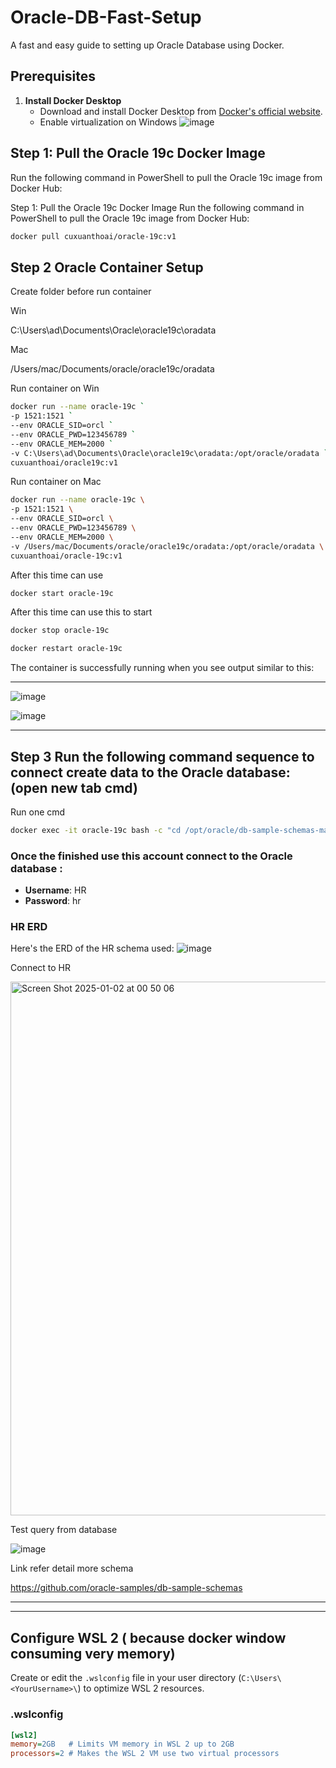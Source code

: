 
# Oracle-DB-Fast-Setup

A fast and easy guide to setting up Oracle Database using Docker.

## **Prerequisites**

1. **Install Docker Desktop**  
   - Download and install Docker Desktop from [Docker's official website](https://www.docker.com/products/docker-desktop).
   -  Enable virtualization on Windows
  ![image](https://github.com/user-attachments/assets/7dcacad1-3370-4e10-8da8-243458ff7300)


## **Step 1: Pull the Oracle 19c Docker Image**

Run the following command in PowerShell to pull the Oracle 19c image from Docker Hub:

Step 1: Pull the Oracle 19c Docker Image
Run the following command in PowerShell to pull the Oracle 19c image from Docker Hub:

```bash
docker pull cuxuanthoai/oracle-19c:v1
```
## **Step 2 Oracle Container Setup**

Create folder before run container 

Win

C:\Users\ad\Documents\Oracle\oracle19c\oradata

Mac

/Users/mac/Documents/oracle/oracle19c/oradata

Run container on Win
```bash
docker run --name oracle-19c `
-p 1521:1521 `
--env ORACLE_SID=orcl `
--env ORACLE_PWD=123456789 `
--env ORACLE_MEM=2000 `
-v C:\Users\ad\Documents\Oracle\oracle19c\oradata:/opt/oracle/oradata `
cuxuanthoai/oracle19c:v1
```

Run container on Mac

```bash
docker run --name oracle-19c \
-p 1521:1521 \
--env ORACLE_SID=orcl \
--env ORACLE_PWD=123456789 \
--env ORACLE_MEM=2000 \
-v /Users/mac/Documents/oracle/oracle19c/oradata:/opt/oracle/oradata \
cuxuanthoai/oracle-19c:v1
```

After this time can use 

```bash
docker start oracle-19c
```
After this time can use this to start

```bash
docker stop oracle-19c
```
```bash
docker restart oracle-19c
```





The container is successfully running when you see output similar to this:

---

![image](https://github.com/user-attachments/assets/cab922ae-5df1-4aff-be7b-b3d7a02e7edb)

![image](https://github.com/user-attachments/assets/56098361-9542-46e1-aa3c-7b052121e8f4)

---


## **Step 3 Run the following command sequence to connect create data to the Oracle database:** (open new tab cmd)

Run one cmd

```bash
docker exec -it oracle-19c bash -c "cd /opt/oracle/db-sample-schemas-main/human_resources && sqlplus sys/123456789@localhost:1521/orcl as sysdba @hr_install.sql"
```




### Once the finished use this account connect to the Oracle database :

- **Username**: HR  
- **Password**: hr  

### HR ERD 
Here's the ERD of the HR schema used:
![image](https://github.com/user-attachments/assets/2997cb01-ed69-49fe-82d4-5bc2302fa782)


Connect to HR

<img width="854" alt="Screen Shot 2025-01-02 at 00 50 06" src="https://github.com/user-attachments/assets/b8bae0a7-1ea7-4932-874e-8588e3f7ae7d" />


Test query from database 

![image](https://github.com/user-attachments/assets/56b66741-6115-466f-9521-da204c4d4ff5)


Link refer  detail more schema 


https://github.com/oracle-samples/db-sample-schemas

---


---

## **Configure WSL 2 ( because docker window consuming very memory)**  
Create or edit the `.wslconfig` file in your user directory (`C:\Users\<YourUsername>\`) to optimize WSL 2 resources.

### **.wslconfig**

```ini
[wsl2]
memory=2GB   # Limits VM memory in WSL 2 up to 2GB
processors=2 # Makes the WSL 2 VM use two virtual processors
```

```

